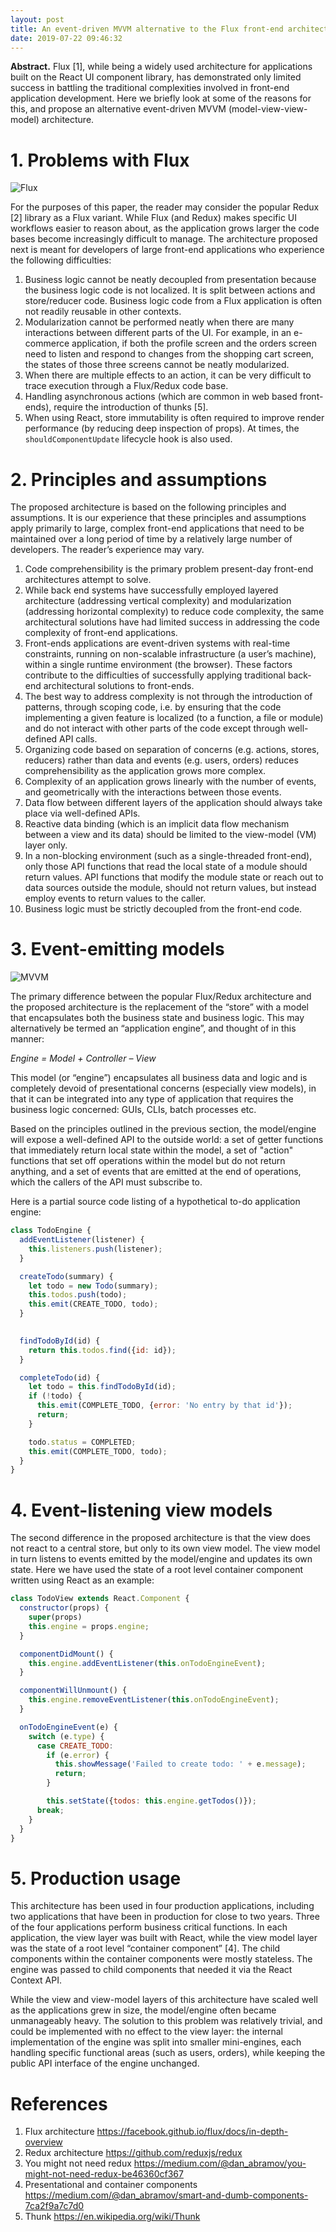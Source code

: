 ```yaml
---
layout: post
title: An event-driven MVVM alternative to the Flux front-end architecture 
date: 2019-07-22 09:46:32
---
```


**Abstract.** Flux [1], while being a widely used architecture for applications built on the React UI component library, has demonstrated only limited success in battling the traditional complexities involved in front-end application development. Here we briefly look at some of the reasons for this, and propose an alternative event-driven MVVM (model-view-view-model) architecture.

# 1. Problems with Flux

![Flux](/public/images/2019-07-22-flux/flux.png)

For  the purposes of this paper, the reader may consider the popular Redux [2] library as a Flux variant. While Flux (and Redux) makes specific UI workflows easier to reason about, as the application grows larger the  code bases become increasingly difficult to manage. The architecture proposed next is meant for developers of large front-end applications who experience the following difficulties:

1. Business logic cannot be neatly decoupled from presentation because the business logic code is not localized. It is split between actions and store/reducer code. Business logic code from a Flux application is often not readily reusable in other contexts.
2. Modularization cannot be performed neatly when there are many interactions between different parts of the UI. For example, in an e-commerce application, if both the profile screen and the orders screen need to listen and respond to changes from the shopping cart screen, the states of those three screens cannot be neatly modularized.
3. When there are multiple effects to an action, it can be very difficult to trace execution through a Flux/Redux code base.
4. Handling asynchronous actions (which are common in web based front-ends), require the introduction of thunks [5].
5. When using React, store immutability is often required to improve render performance (by reducing deep inspection of props). At times, the `shouldComponentUpdate` lifecycle hook is also used.

# 2. Principles and assumptions  

The  proposed architecture is based on the following principles and  assumptions. It is our experience that these principles and assumptions apply primarily to large, complex front-end applications that need to be maintained over a long period of time by a relatively large number of developers. The reader’s experience may vary. 

1. Code comprehensibility is the primary problem present-day front-end architectures attempt to solve.
2. While  back end systems have successfully employed layered architecture  (addressing vertical complexity) and modularization (addressing  horizontal complexity) to reduce code complexity, the same architectural solutions have had limited success in addressing the code complexity of front-end applications. 
3. Front-ends applications are event-driven systems with real-time constraints,  running on non-scalable infrastructure (a user’s machine), within a single runtime environment (the browser). These factors contribute to the difficulties of successfully applying traditional back-end architectural solutions to front-ends.  
4. The  best way to address complexity is not through the introduction of patterns, through scoping code, i.e. by ensuring that the code implementing a given feature is localized (to a function, a file or module) and do not interact with other parts of the code except through well-defined API calls. 
5. Organizing code based on separation of concerns (e.g. actions, stores, reducers)  rather than data and events (e.g. users, orders) reduces comprehensibility as the application grows more complex. 
6. Complexity of an application grows linearly with the number of events, and  geometrically with the interactions between those events. 
7. Data flow between different layers of the application should always take place via well-defined APIs. 
8. Reactive  data binding (which is an implicit data flow mechanism between a view  and its data) should be limited to the view-model (VM) layer only. 
9. In  a non-blocking environment (such as a single-threaded front-end), only those API functions that read the local state of a module should return values. API functions that modify the module state or reach out to data sources outside the module, should not return values, but instead employ events to return values to the caller. 
10. Business logic must be strictly decoupled from the front-end code. 

# 3. Event-emitting models  

![MVVM](/public/images/2019-07-22-flux/mvvm.png)

The  primary difference between the popular Flux/Redux architecture and the  proposed architecture is the replacement of the “store” with a model that encapsulates both the business state and business logic. This may  alternatively be termed an “application engine”, and thought of in this  manner: 

*Engine = Model + Controller – View* 

This  model (or “engine”) encapsulates all business data and logic and is completely devoid of presentational concerns (especially view models), in that it can be  integrated into any type of application that requires the business logic concerned: GUIs, CLIs, batch processes etc. 

Based  on the principles outlined in the previous section, the model/engine will expose a well-defined API to the outside world: a set of getter  functions that immediately return local state within the model, a set of "action" functions that set off operations within the model but do not return anything, and a set of events that are emitted at the end of operations, which the callers of the API must subscribe to. 

Here is a partial  source code listing of a hypothetical to-do application engine: 

``` javascript
class TodoEngine { 
  addEventListener(listener) { 
    this.listeners.push(listener); 
  } 

  createTodo(summary) { 
    let todo = new Todo(summary); 
    this.todos.push(todo); 
    this.emit(CREATE_TODO, todo);  
  } 

 
  findTodoById(id) { 
    return this.todos.find({id: id}); 
  } 

  completeTodo(id) { 
    let todo = this.findTodoById(id); 
    if (!todo) { 
      this.emit(COMPLETE_TODO, {error: 'No entry by that id'}); 
      return; 
    } 

    todo.status = COMPLETED; 
    this.emit(COMPLETE_TODO, todo); 
  } 
} 

```



# 4. Event-listening view models 

The second difference in the proposed architecture is that the view does not react to a central store, but only to its own view model. The view model in turn listens to events emitted by the model/engine and updates its own state. Here we have used the state of a root level container component written using React as an example:

``` javascript
class TodoView extends React.Component { 
  constructor(props) {
    super(props)
    this.engine = props.engine;
  } 

  componentDidMount() { 
    this.engine.addEventListener(this.onTodoEngineEvent); 
  } 

  componentWillUnmount() { 
    this.engine.removeEventListener(this.onTodoEngineEvent); 
  } 

  onTodoEngineEvent(e) { 
    switch (e.type) { 
      case CREATE_TODO: 
        if (e.error) { 
          this.showMessage('Failed to create todo: ' + e.message); 
          return; 
        } 

        this.setState({todos: this.engine.getTodos()}); 
      break; 
    } 
  }
} 

```

 

# 5. Production usage  

This architecture has been used in four production applications, including two applications that have been in production for close to two years. Three of the four applications perform business critical functions. In  each application, the view layer was built with React, while the view  model layer was the state of a root level “container component” [4]. The child components within the container components were mostly stateless. The engine was passed to child components that needed it via the React Context API.

While the view and view-model layers of this architecture have scaled well as the applications grew in size, the model/engine often became unmanageably heavy. The solution to this problem was relatively trivial, and could be implemented with no effect to the view layer: the internal implementation of the engine was split into smaller mini-engines, each handling specific functional areas (such as users, orders), while  keeping the public API interface of the engine unchanged. 

# References 

1. Flux architecture https://facebook.github.io/flux/docs/in-depth-overview  
2. Redux architecture https://github.com/reduxjs/redux  
3. You might not need redux https://medium.com/@dan_abramov/you-might-not-need-redux-be46360cf367  
4. Presentational and container components https://medium.com/@dan_abramov/smart-and-dumb-components-7ca2f9a7c7d0 
5. Thunk https://en.wikipedia.org/wiki/Thunk

 